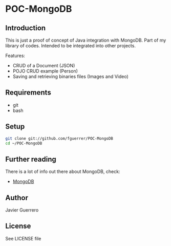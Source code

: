 # POC-MongoDB

## Introduction

This is just a proof of concept of Java integration with MongoDB.
Part of my library of codes.
Intended to be integrated into other projects.

Features:

* CRUD of a Document (JSON)
* POJO CRUD example (Person)
* Saving and retrieving binaries files (Images and Video)


## Requirements

* git
* bash

## Setup

``` bash
git clone git://github.com/fguerrer/POC-MongoDB
cd ~/POC-MongoDB
```

## Further reading

There is a lot of info out there about MongoDB, check:

* [MongoDB](https://www.mongodb.com/)

## Author

Javier Guerrero

## License

See LICENSE file
